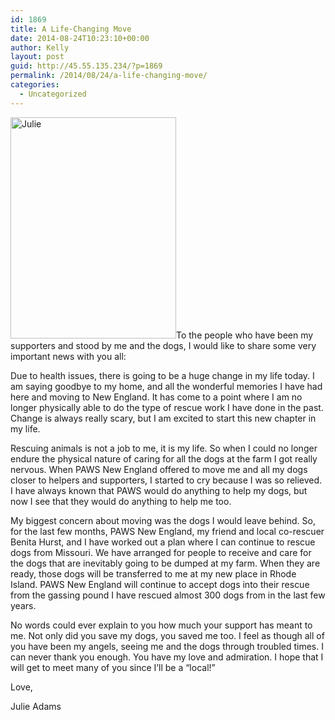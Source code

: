 ```yaml
---
id: 1869
title: A Life-Changing Move
date: 2014-08-24T10:23:10+00:00
author: Kelly
layout: post
guid: http://45.55.135.234/?p=1869
permalink: /2014/08/24/a-life-changing-move/
categories:
  - Uncategorized
---
```

<img class="alignleft wp-image-1870" src="https://pawsnewengland.com/wp-content/uploads/2014/08/Julie-479x640.jpg" alt="Julie" width="265" height="354" />To the people who have been my supporters and stood by me and the dogs, I would like to share some very important news with you all:

Due to health issues, there is going to be a huge change in my life today. I am saying goodbye to my home, and all the wonderful memories I have had here and moving to New England. It has come to a point where I am no longer physically able to do the type of rescue work I have done in the past. Change is always really scary, but I am excited to start this new chapter in my life.

Rescuing animals is not a job to me, it is my life. So when I could no longer endure the physical nature of caring for all the dogs at the farm I got really nervous. When PAWS New England offered to move me and all my dogs closer to helpers and supporters, I started to cry because I was so relieved. I have always known that PAWS would do anything to help my dogs, but now I see that they would do anything to help me too.

My biggest concern about moving was the dogs I would leave behind. So, for the last few months, PAWS New England, my friend and local co-rescuer Benita Hurst, and I have worked out a plan where I can continue to rescue dogs from Missouri. We have arranged for people to receive and care for the dogs that are inevitably going to be dumped at my farm. When they are ready, those dogs will be transferred to me at my new place in Rhode Island. PAWS New England will continue to accept dogs into their rescue from the gassing pound I have rescued almost 300 dogs from in the last few years.

No words could ever explain to you how much your support has meant to me. Not only did you save my dogs, you saved me too. I feel as though all of you have been my angels, seeing me and the dogs through troubled times. I can never thank you enough. You have my love and admiration. I hope that I will get to meet many of you since I&#8217;ll be a &#8220;local!&#8221;

Love,
  
Julie Adams